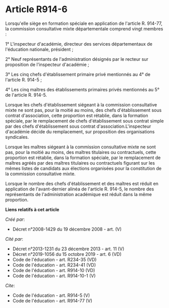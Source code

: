 # Article R914-6

Lorsqu'elle siège en formation spéciale en application de l'article R. 914-77, la commission consultative mixte
départementale comprend vingt membres : 

1° L'inspecteur d'académie, directeur des services départementaux de l'éducation nationale, président ; 

2° Neuf représentants de l'administration désignés par le recteur sur proposition de l'inspecteur d'académie ; 

3° Les cinq chefs d'établissement primaire privé mentionnés au 4° de l'article R. 914-5 ; 

4° Les cinq maîtres des établissements primaires privés mentionnés au 5° de l'article R. 914-5. 

Lorsque les chefs d'établissement siégeant à la commission consultative mixte ne sont pas, pour la moitié au moins, des chefs
d'établissement sous contrat d'association, cette proportion est rétablie, dans la formation spéciale, par le remplacement de
chefs d'établissement sous contrat simple par des chefs d'établissement sous contrat d'association.L'inspecteur d'académie
décide du remplacement, sur proposition des organisations syndicales. 

Lorsque les maîtres siégeant à la commission consultative mixte ne sont pas, pour la moitié au moins, des maîtres titulaires
ou contractuels, cette proportion est rétablie, dans la formation spéciale, par le remplacement de maîtres agréés par des
maîtres titulaires ou contractuels figurant sur les mêmes listes de candidats aux élections organisées pour la constitution
de la commission consultative mixte. 

Lorsque le nombre des chefs d'établissement et des maîtres est réduit en application de l'avant-dernier alinéa de l'article
R. 914-5, le nombre des représentants de l'administration académique est réduit dans la même proportion.

**Liens relatifs à cet article**

_Créé par_:

  - Décret n°2008-1429 du 19 décembre 2008 - art. (V)

_Cité par_:

  - Décret n°2013-1231 du 23 décembre 2013 - art. 11 (V)
  - Décret n°2019-1056 du 15 octobre 2019 - art. 6 (VD)
  - Code de l'éducation - art. R234-35 (VD)
  - Code de l'éducation - art. R234-41 (VD)
  - Code de l'éducation - art. R914-10 (VD)
  - Code de l'éducation - art. R914-10-1 (V)

_Cite_:

  - Code de l'éducation - art. R914-5 (V)
  - Code de l'éducation - art. R914-77 (V)
